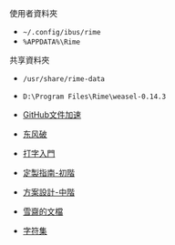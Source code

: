 使用者資料夾
- `~/.config/ibus/rime`
- `%APPDATA%\Rime`

共享資料夾
- `/usr/share/rime-data`
- `D:\Program Files\Rime\weasel-0.14.3`

- [GitHub文件加速](https://github.moeyy.xyz/https://github.com/dqwyy/rime/archive/refs/heads/master.zip)
- [东风破](https://github.com/rime/plum)
- [打字入門](https://github.com/rime/home/wiki/UserGuide)
- [定製指南-初階](https://github.com/rime/home/wiki/CustomizationGuide)
- [方案設計-中階](https://github.com/rime/home/wiki/RimeWithSchemata)
- [雪齋的文檔](https://github.com/LEOYoon-Tsaw/Rime_collections/blob/master/Rime_description.md)
- [字符集](https://github.com/rime-aca/character_set)